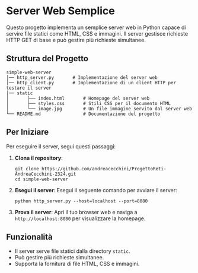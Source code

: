 # Server Web Semplice

Questo progetto implementa un semplice server web in Python capace di servire file statici come HTML, CSS e immagini. Il
server gestisce richieste HTTP GET di base e può gestire più richieste simultanee.

## Struttura del Progetto

```
simple-web-server
│── http_server.py       # Implementazione del server web
│── http_client.py       # Implementazione di un client HTTP per testare il server
│── static
│       ├── index.html       # Homepage del server web
│       ├── styles.css       # Stili CSS per il documento HTML
│       └── image.jpg        # Un file immagine servito dal server web
└── README.md                # Documentazione del progetto
```

## Per Iniziare

Per eseguire il server, segui questi passaggi:

1. **Clona il repository**:
   ```
   git clone https://github.com/andreacecchini/ProgettoReti-AndreaCecchini-2324.git
   cd simple-web-server
   ```

2. **Esegui il server**:
   Esegui il seguente comando per avviare il server:
   ```
   python http_server.py --host=localhost --port=8080
   ```

3. **Prova il server**:
   Apri il tuo browser web e naviga a `http://localhost:8080` per visualizzare la homepage.

## Funzionalità

- Il server serve file statici dalla directory `static`.
- Può gestire più richieste simultanee.
- Supporta la fornitura di file HTML, CSS e immagini.

